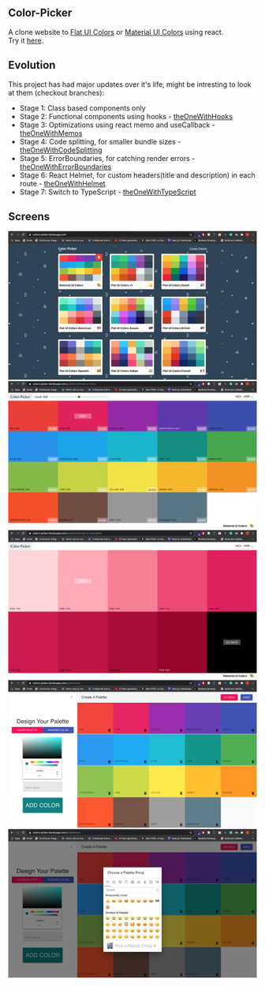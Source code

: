 ## Color-Picker
A clone website to [Flat UI Colors](https://flatuicolors.com/) or [Material UI Colors](http://materialuicolors.co/?utm_source=launchers) using react.<br>
Try it [here](https://colors-picker.herokuapp.com/).
## Evolution
This project has had major updates over it's life, might be intresting to look at them (checkout branches):
* Stage 1: Class based components only
* Stage 2: Functional components using hooks - [theOneWithHooks](https://github.com/younesZdDz/color-picker/tree/theOneWithHooks)
* Stage 3: Optimizations using react memo and useCallback - [theOneWithMemos](https://github.com/younesZdDz/color-picker/tree/theOneWithMemos)
* Stage 4: Code splitting, for smaller bundle sizes - [theOneWithCodeSplitting](https://github.com/younesZdDz/color-picker/tree/theOneWithCodeSplitting)
* Stage 5: ErrorBoundaries, for catching render errors - [theOneWithErrorBoundaries](https://github.com/younesZdDz/color-picker/tree/theOneWithErrorBoundaries)
* Stage 6: React Helmet, for custom headers(title and description) in each route - [theOneWithHelmet](https://github.com/younesZdDz/color-picker/tree/theOneWithHelmet)
* Stage 7: Switch to TypeScript - [theOneWithTypeScript](https://github.com/younesZdDz/color-picker/tree/theOneWithTypeScript)
## Screens
![Palette List](screens/PaletteList.png)
![Palette](screens/Palette.png)
![Single Color Palette](screens/SingleColorPalette.png)
![New Palette Form](screens/NewPaletteForm.png)
![New Palette Form Emoji](screens/NewPaletteFormEmoji.png)
